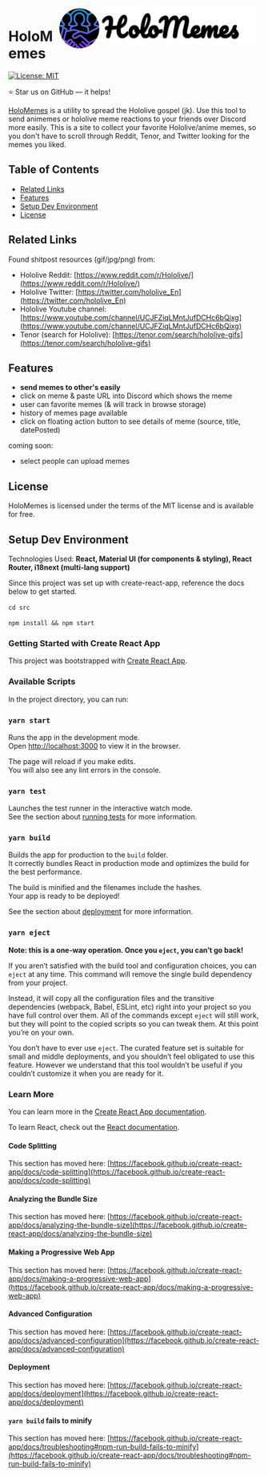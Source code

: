 <a href="https://aimeos.org/">
    <img src="src/constants/img/holomemes_logo.png" alt="holomemes logo" title="holomemes" align="right" height="80" />
</a>

HoloMemes
======================

[![License: MIT](https://img.shields.io/badge/License-MIT-yellow.svg)](https://opensource.org/licenses/MIT)  

:star: Star us on GitHub — it helps!

[HoloMemes](https://aimeos.org/typo3-shop-extension) is a utility to spread the Hololive gospel (jk). Use this tool to send animemes or hololive meme reactions to your friends over Discord more easily. This is a site to collect your favorite Hololive/anime memes, so you don't have to scroll through Reddit, Tenor, and Twitter looking for the memes you liked.

## Table of Contents

- [Related Links](#related-links)
- [Features](#features)
- [Setup Dev Environment](#setup-dev-environment)
- [License](#license)

## Related Links

Found shitpost resources (gif/jpg/png) from:
- Hololive Reddit: [https://www.reddit.com/r/Hololive/](https://www.reddit.com/r/Hololive/)
- Hololive Twitter: [https://twitter.com/hololive_En](https://twitter.com/hololive_En)
- Hololive Youtube channel: [https://www.youtube.com/channel/UCJFZiqLMntJufDCHc6bQixg](https://www.youtube.com/channel/UCJFZiqLMntJufDCHc6bQixg)
- Tenor (search for Hololive): [https://tenor.com/search/hololive-gifs](https://tenor.com/search/hololive-gifs)

## Features

- **send memes to other's easily**
- click on meme & paste URL into Discord which shows the meme
- user can favorite memes (& will track in browse storage)
- history of memes page available
- click on floating action button to see details of meme (source, title, datePosted)

coming soon:
- select people can upload memes

## License

HoloMemes is licensed under the terms of the MIT license and is available for free.

## Setup Dev Environment
Technologies Used: **React, Material UI (for components & styling), React Router, i18next (multi-lang support)**

Since this project was set up with create-react-app, reference the docs below to get started.

`cd src`

`npm install && npm start`

### Getting Started with Create React App
This project was bootstrapped with [Create React App](https://github.com/facebook/create-react-app).

### Available Scripts

In the project directory, you can run:

### `yarn start`

Runs the app in the development mode.\
Open [http://localhost:3000](http://localhost:3000) to view it in the browser.

The page will reload if you make edits.\
You will also see any lint errors in the console.

### `yarn test`

Launches the test runner in the interactive watch mode.\
See the section about [running tests](https://facebook.github.io/create-react-app/docs/running-tests) for more information.

### `yarn build`

Builds the app for production to the `build` folder.\
It correctly bundles React in production mode and optimizes the build for the best performance.

The build is minified and the filenames include the hashes.\
Your app is ready to be deployed!

See the section about [deployment](https://facebook.github.io/create-react-app/docs/deployment) for more information.

### `yarn eject`

**Note: this is a one-way operation. Once you `eject`, you can’t go back!**

If you aren’t satisfied with the build tool and configuration choices, you can `eject` at any time. This command will remove the single build dependency from your project.

Instead, it will copy all the configuration files and the transitive dependencies (webpack, Babel, ESLint, etc) right into your project so you have full control over them. All of the commands except `eject` will still work, but they will point to the copied scripts so you can tweak them. At this point you’re on your own.

You don’t have to ever use `eject`. The curated feature set is suitable for small and middle deployments, and you shouldn’t feel obligated to use this feature. However we understand that this tool wouldn’t be useful if you couldn’t customize it when you are ready for it.

### Learn More

You can learn more in the [Create React App documentation](https://facebook.github.io/create-react-app/docs/getting-started).

To learn React, check out the [React documentation](https://reactjs.org/).

#### Code Splitting

This section has moved here: [https://facebook.github.io/create-react-app/docs/code-splitting](https://facebook.github.io/create-react-app/docs/code-splitting)

#### Analyzing the Bundle Size

This section has moved here: [https://facebook.github.io/create-react-app/docs/analyzing-the-bundle-size](https://facebook.github.io/create-react-app/docs/analyzing-the-bundle-size)

#### Making a Progressive Web App

This section has moved here: [https://facebook.github.io/create-react-app/docs/making-a-progressive-web-app](https://facebook.github.io/create-react-app/docs/making-a-progressive-web-app)

#### Advanced Configuration

This section has moved here: [https://facebook.github.io/create-react-app/docs/advanced-configuration](https://facebook.github.io/create-react-app/docs/advanced-configuration)

#### Deployment

This section has moved here: [https://facebook.github.io/create-react-app/docs/deployment](https://facebook.github.io/create-react-app/docs/deployment)

#### `yarn build` fails to minify

This section has moved here: [https://facebook.github.io/create-react-app/docs/troubleshooting#npm-run-build-fails-to-minify](https://facebook.github.io/create-react-app/docs/troubleshooting#npm-run-build-fails-to-minify)
